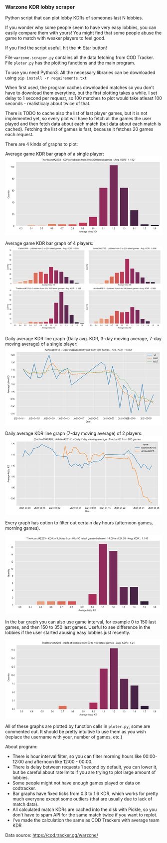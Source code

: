 ### Warzone KDR lobby scraper

Python script that can plot lobby KDRs of someones last N lobbies.

If you wonder why some people seem to have very easy lobbies, you can easily compare them with yours! You might find that some people abuse the game to match with weaker players to feel good.

If you find the script useful, hit the ★ Star button!

File `warzone.scraper.py` contains all the data fetching from COD Tracker.
File `ploter.py` has the plotting functions and the main program.

To use you need Python3. All the necessary libraries can be downloaded using `pip install -r requirements.txt`

When first used, the program caches downloaded matches so you don't have to download them everytime, but the first plotting takes a while.
I set delay to 1 second per request, so 100 matches to plot would take atleast 100 seconds - realisticaly about twice of that.

There is TODO to cache also the list of last player games, but it is not implemented yet, so every plot will have to fetch all the games the user played and then fetch data about each match (but data about each match is cached). Fetching the list of games is fast, because it fetches 20 games each request.

There are 4 kinds of graphs to plot:

Average game KDR bar graph of a single player:
![Average game KDR bar graph of a single player:](total_TheHound%232293_0-300_hours_0-0.png)

Average game KDR bar graph of 4 players:
![Average game KDR bar graph of 4 players:](total_Farb%232499_Tomor36%232712_TheHound%232293_Achiles%232615_0-200_hour_0-0.png)

Daily average KDR line graph (Daily avg. KDR, 3-day moving average, 7-day moving average) of a single player:
![Daily average KDR line graph (Daily avg. KDR, 3-day moving average, 7-day moving average) of a single player:](daily_Achiles%232615_508_hours_0-0.png)

Daily average KDR line graph (7-day moving average) of 2 players:
![Daily average KDR line graph (7-day moving average) of 2 players:](daily_bachio99%232426_Achiles%232615_600_hour_0-0.png)

Every graph has option to filter out certain day hours (afternoon games, morning games).

![Example:](total_TheHound%232293_0-50_hours_14-24.png)

In the bar graph you can also use game interval, for example 0 to 150 last games, and then 150 to 350 last games. Useful to see difference in the lobbies if the user started abusing easy lobbies just recently.

![Example:](total_TheHound%232293_50-100_hours_0-0.png)

All of these graphs are plotted by function calls in `ploter.py`, some are commented out. It should be pretty intuitive to use them as you wish (replace the username with your, number of games, etc.)

About program:
- There is hour interval filter, so you can filter morning hours like 00:00-12:00 and afternoon like 12:00 - 00:00.
- There is delay between requests 1 second by default, you can lower it, but be careful about ratelimits if you are trying to plot large amount of lobbies.
- Some people might not have enough games played or data on codtracker.
- Bar graphs have fixed ticks from 0.3 to 1.6 KDR, which works for pretty much everyone except some outliers (that are usually due to lack of match data).
- All calculated match KDRs are cached into the disk with Pickle, so you don't have to spam API for the same match twice if you want to replot.
- I've made the calculation the same as COD Trackers with average team KDR

Data source: https://cod.tracker.gg/warzone/
